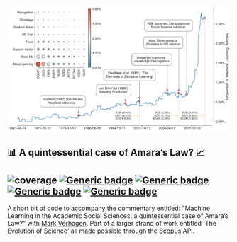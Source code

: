 <img src="./figures/ML_Over_Time.png" width="700"/>

## :bar_chart: A quintessential case of Amara’s Law?  :chart_with_upwards_trend:

![coverage](https://img.shields.io/badge/Purpose-Commentary-yellow)
[![Generic badge](https://img.shields.io/badge/Python-3.8-red.svg)](https://shields.io/)
[![Generic badge](https://img.shields.io/badge/License-GNU3.0-purple.svg)](https://shields.io/)
[![Generic badge](https://img.shields.io/badge/Maintained-Yes-brightgreen.svg)](https://shields.io/)
[![Generic badge](https://img.shields.io/badge/BuildPassing-Yes-orange.svg)](https://shields.io/)
---

A short bit of code to accompany the commentary entitled: "Machine Learning in the Academic Social Sciences: a quintessential case of Amara’s Law?" with [Mark Verhagen](https://github.com/MarkDVerhagen). Part of a larger strand of work entitled 'The Evolution of Science' all made possible through the [Scopus API](https://dev.elsevier.com/sc_apis.html).

